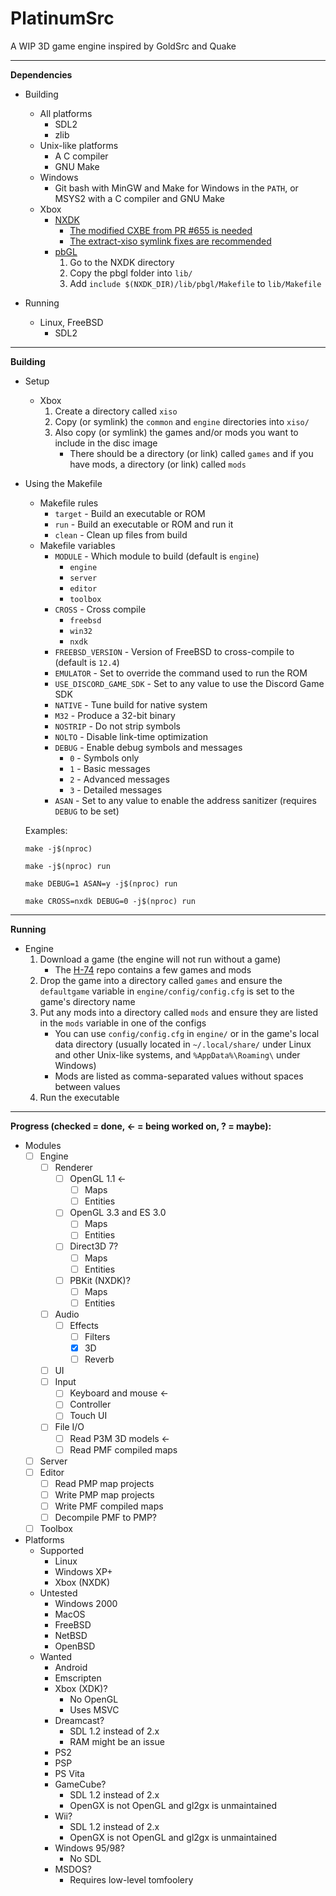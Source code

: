 # PlatinumSrc
A WIP 3D game engine inspired by GoldSrc and Quake<br>

---
**Dependencies**<br>
- Building
    - All platforms
        - SDL2
        - zlib
    - Unix-like platforms
        - A C compiler
        - GNU Make
    - Windows
        - Git bash with MinGW and Make for Windows in the `PATH`, or MSYS2 with a C compiler and GNU Make
    - Xbox
        - [NXDK](https://github.com/XboxDev/nxdk)
            - [The modified CXBE from PR #655 is needed](https://github.com/PQCraft/nxdk/tree/master/tools/cxbe)
            - [The extract-xiso symlink fixes are recommended](https://github.com/PQCraft/extract-xiso)
        - [pbGL](https://github.com/fgsfdsfgs/pbgl)
            1. Go to the NXDK directory
            2. Copy the pbgl folder into `lib/`
            3. Add `include $(NXDK_DIR)/lib/pbgl/Makefile` to `lib/Makefile`

- Running
    - Linux, FreeBSD
        - SDL2

---
**Building**<br>
- Setup
    - Xbox
        1. Create a directory called `xiso`
        2. Copy \(or symlink\) the `common` and `engine` directories into `xiso/`
        3. Also copy \(or symlink\) the games and/or mods you want to include in the disc image
            - There should be a directory \(or link\) called `games` and if you have mods, a directory \(or link\) called `mods`

- Using the Makefile
    - Makefile rules
        - `target` - Build an executable or ROM
        - `run` - Build an executable or ROM and run it
        - `clean` - Clean up files from build
    - Makefile variables
        - `MODULE` - Which module to build \(default is `engine`\)
            - `engine`
            - `server`
            - `editor`
            - `toolbox`
        - `CROSS` - Cross compile
            - `freebsd`
            - `win32`
            - `nxdk`
        - `FREEBSD_VERSION` - Version of FreeBSD to cross-compile to \(default is `12.4`\)
        - `EMULATOR` - Set to override the command used to run the ROM
        - `USE_DISCORD_GAME_SDK` - Set to any value to use the Discord Game SDK
        - `NATIVE` - Tune build for native system
        - `M32` - Produce a 32-bit binary
        - `NOSTRIP` - Do not strip symbols
        - `NOLTO` - Disable link-time optimization
        - `DEBUG` - Enable debug symbols and messages
            - `0` - Symbols only
            - `1` - Basic messages
            - `2` - Advanced messages
            - `3` - Detailed messages
        - `ASAN` - Set to any value to enable the address sanitizer \(requires `DEBUG` to be set\)

    Examples:
    ```
    make -j$(nproc)
    ```
    ```
    make -j$(nproc) run
    ```
    ```
    make DEBUG=1 ASAN=y -j$(nproc) run
    ```
    ```
    make CROSS=nxdk DEBUG=0 -j$(nproc) run
    ```

---
**Running**<br>
- Engine
    1. Download a game \(the engine will not run without a game\)
        - The [H-74](https://github.com/PQCraft/H-74) repo contains a few games and mods
    2. Drop the game into a directory called `games` and ensure the `defaultgame` variable in `engine/config/config.cfg` is set to the game's directory name
    3. Put any mods into a directory called `mods` and ensure they are listed in the `mods` variable in one of the configs
        - You can use `config/config.cfg` in `engine/` or in the game's local data directory (usually located in `~/.local/share/` under Linux and other Unix-like systems, and `%AppData%\Roaming\` under Windows)
        - Mods are listed as comma-separated values without spaces between values
    4. Run the executable

---
**Progress \(checked = done, <- = being worked on, ? = maybe\):**<br>
- Modules
    - [ ] Engine
        - [ ] Renderer
            - [ ] OpenGL 1.1 <-
                - [ ] Maps
                - [ ] Entities
            - [ ] OpenGL 3.3 and ES 3.0
                - [ ] Maps
                - [ ] Entities
            - [ ] Direct3D 7?
                - [ ] Maps
                - [ ] Entities
            - [ ] PBKit (NXDK)?
                - [ ] Maps
                - [ ] Entities
        - [ ] Audio
            - [ ] Effects
                - [ ] Filters
                - [X] 3D
                - [ ] Reverb
        - [ ] UI
        - [ ] Input
            - [ ] Keyboard and mouse <-
            - [ ] Controller
            - [ ] Touch UI
        - [ ] File I/O
            - [ ] Read P3M 3D models <-
            - [ ] Read PMF compiled maps
    - [ ] Server
    - [ ] Editor
        - [ ] Read PMP map projects
        - [ ] Write PMP map projects
        - [ ] Write PMF compiled maps
        - [ ] Decompile PMF to PMP?
    - [ ] Toolbox
- Platforms
    - Supported
        - Linux
        - Windows XP+
        - Xbox (NXDK)
    - Untested
        - Windows 2000
        - MacOS
        - FreeBSD
        - NetBSD
        - OpenBSD
    - Wanted
        - Android
        - Emscripten
        - Xbox (XDK)?
            - No OpenGL
            - Uses MSVC
        - Dreamcast?
            - SDL 1.2 instead of 2.x
            - RAM might be an issue
        - PS2
        - PSP
        - PS Vita
        - GameCube?
            - SDL 1.2 instead of 2.x
            - OpenGX is not OpenGL and gl2gx is unmaintained
        - Wii?
            - SDL 1.2 instead of 2.x
            - OpenGX is not OpenGL and gl2gx is unmaintained
        - Windows 95/98?
            - No SDL
        - MSDOS?
            - Requires low-level tomfoolery
